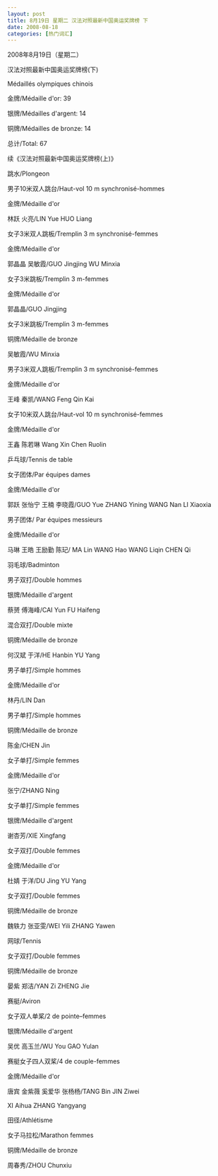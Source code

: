 ```yaml
---
layout: post
title: 8月19日 星期二 汉法对照最新中国奥运奖牌榜 下
date: 2008-08-18
categories: [热门词汇]  
---
```


2008年8月19日（星期二）

汉法对照最新中国奥运奖牌榜(下)

Médaillés olympiques chinois



金牌/Médaille d'or: 39

银牌/Médailles d'argent: 14

铜牌/Médailles de bronze: 14

总计/Total: 67

续《汉法对照最新中国奥运奖牌榜(上)》

跳水/Plongeon

男子10米双人跳台/Haut-vol 10 m synchronisé-hommes

金牌/Médaille d'or

林跃 火亮/LIN Yue HUO Liang

女子3米双人跳板/Tremplin 3 m synchronisé-femmes

金牌/Médaille d'or

郭晶晶 吴敏霞/GUO Jingjing WU Minxia

女子3米跳板/Tremplin 3 m-femmes

金牌/Médaille d'or

郭晶晶/GUO Jingjing

女子3米跳板/Tremplin 3 m-femmes

铜牌/Médaille de bronze

吴敏霞/WU Minxia

男子3米双人跳板/Tremplin 3 m synchronisé-femmes

金牌/Médaille d'or

王峰 秦凯/WANG Feng Qin Kai

女子10米双人跳台/Haut-vol 10 m synchronisé-femmes

金牌/Médaille d'or

王鑫 陈若琳 Wang Xin Chen Ruolin

乒乓球/Tennis de table

女子团体/Par équipes dames

金牌/Médaille d'or

郭跃 张怡宁 王楠 李晓霞/GUO Yue ZHANG Yining WANG Nan LI Xiaoxia

男子团体/ Par équipes messieurs

金牌/Médaille d'or

马琳 王皓 王励勤 陈玘/ MA Lin WANG Hao WANG Liqin CHEN Qi

羽毛球/Badminton

男子双打/Double hommes

银牌/Médaille d'argent

蔡赟 傅海峰/CAI Yun FU Haifeng

混合双打/Double mixte

铜牌/Médaille de bronze

何汉斌 于洋/HE Hanbin YU Yang

男子单打/Simple hommes

金牌/Médaille d'or

林丹/LIN Dan

男子单打/Simple hommes

铜牌/Médaille de bronze

陈金/CHEN Jin

女子单打/Simple femmes

金牌/Médaille d'or

张宁/ZHANG Ning

女子单打/Simple femmes

银牌/Médaille d'argent

谢杏芳/XIE Xingfang

女子双打/Double femmes

金牌/Médaille d'or

杜婧 于洋/DU Jing YU Yang

女子双打/Double femmes

铜牌/Médaille de bronze

魏轶力 张亚雯/WEI Yili ZHANG Yawen



网球/Tennis

女子双打/Double femmes

铜牌/Médaille de bronze

晏紫 郑洁/YAN Zi ZHENG Jie

赛艇/Aviron

女子双人单桨/2 de pointe–femmes

银牌/Médaille d'argent

吴优 高玉兰/WU You GAO Yulan

赛艇女子四人双桨/4 de couple-femmes

金牌/Médaille d'or

唐宾 金紫薇 奚爱华 张杨杨/TANG Bin JIN Ziwei

XI Aihua ZHANG Yangyang

田径/Athlétisme

女子马拉松/Marathon femmes

铜牌/Médaille de bronze

周春秀/ZHOU Chunxiu
